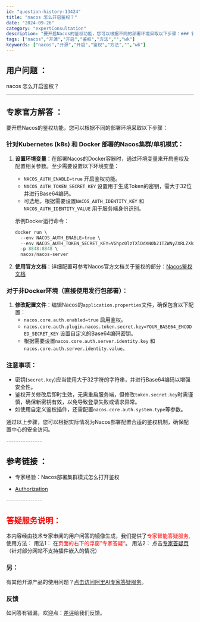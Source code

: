 ```yaml
---
id: "question-history-13424"
title: "nacos 怎么开启鉴权？"
date: "2024-09-26"
category: "expertConsultation"
description: "要开启Nacos的鉴权功能，您可以根据不同的部署环境采取以下步骤：### 针对Kubernetes (k8s) 和 Docker 部署的Nacos集群/单机模式：1. **设置环境变量**：在部署Nacos的Docker容器时，通过环境变量来开启鉴权及配置相关参数。至少需要设置以下环境变量：   -"
tags: ["nacos","开源","开启","鉴权","方法","","wk"]
keywords: ["nacos","开源","开启","鉴权","方法","","wk"]
---
```


## 用户问题 ： 
 nacos 怎么开启鉴权？  

---------------
## 专家官方解答 ：

要开启Nacos的鉴权功能，您可以根据不同的部署环境采取以下步骤：

### 针对Kubernetes (k8s) 和 Docker 部署的Nacos集群/单机模式：

1. **设置环境变量**：在部署Nacos的Docker容器时，通过环境变量来开启鉴权及配置相关参数。至少需要设置以下环境变量：
   - `NACOS_AUTH_ENABLE=true` 开启鉴权功能。
   - `NACOS_AUTH_TOKEN_SECRET_KEY` 设置用于生成Token的密钥，需大于32位并进行Base64编码。
   - 可选地，根据需要设置`NACOS_AUTH_IDENTITY_KEY` 和 `NACOS_AUTH_IDENTITY_VALUE` 用于服务端身份识别。

   示例Docker运行命令：
   ```powershell
   docker run \
     --env NACOS_AUTH_ENABLE=true \
     --env NACOS_AUTH_TOKEN_SECRET_KEY=VGhpc0lzTXlDdXN0b21TZWNyZXRLZXkwMTIzNDU2Nzg= \
     -p 8848:8848 \
     nacos/nacos-server
   ```

2. **使用官方文档**：详细配置可参考Nacos官方文档关于鉴权的部分：[Nacos鉴权文档](https://nacos.io/docs/latest/guide/user/auth/)

### 对于非Docker环境（直接使用发行包部署）：

1. **修改配置文件**：编辑Nacos的`application.properties`文件，确保包含以下配置：
   - `nacos.core.auth.enabled=true` 启用鉴权。
   - `nacos.core.auth.plugin.nacos.token.secret.key=YOUR_BASE64_ENCODED_SECRET_KEY` 设置自定义的Base64编码密钥。
   - 根据需要设置`nacos.core.auth.server.identity.key` 和 `nacos.core.auth.server.identity.value`。

### 注意事项：

- 密钥(`secret.key`)应当使用大于32字符的字符串，并进行Base64编码以增强安全性。
- 鉴权开关修改后即时生效，无需重启服务端，但修改`token.secret.key`时需谨慎，确保新密钥有效，以免导致登录失败或请求异常。
- 如使用自定义鉴权插件，还需配置`nacos.core.auth.system.type`等参数。

通过以上步骤，您可以根据实际情况为Nacos部署配置合适的鉴权机制，确保配置中心的安全访问。


<font color="#949494">---------------</font> 


## 参考链接 ：

* 专家经验：Nacos部署集群模式怎么打开鉴权 
 
 * [Authorization](https://nacos.io/docs/latest/guide/user/auth)


 <font color="#949494">---------------</font> 
 


## <font color="#FF0000">答疑服务说明：</font> 

本内容经由技术专家审阅的用户问答的镜像生成，我们提供了<font color="#FF0000">专家智能答疑服务</font>,使用方法：
用法1： 在<font color="#FF0000">页面的右下的浮窗”专家答疑“</font>。
用法2： 点击[专家答疑页](https://answer.opensource.alibaba.com/docs/intro)（针对部分网站不支持插件嵌入的情况）
### 另：


有其他开源产品的使用问题？[点击访问阿里AI专家答疑服务](https://answer.opensource.alibaba.com/docs/intro)。
### 反馈
如问答有错漏，欢迎点：[差评](https://ai.nacos.io/user/feedbackByEnhancerGradePOJOID?enhancerGradePOJOId=13894)给我们反馈。
